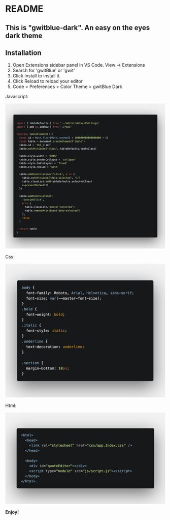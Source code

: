 # README

## This is "gwitblue-dark".  An easy on the eyes dark theme

## Installation

1. Open Extensions sidebar panel in VS Code. View → Extensions
2. Search for 'gwitBlue' or 'gwit'
3. Click Install to install it.
4. Click Reload to reload your editor
5. Code > Preferences > Color Theme > gwitBlue Dark

Javascript:

![javascript](https://raw.githubusercontent.com/giosifelis/gwitBlue-Dark/master/javascript.png)

Css:

![css](https://raw.githubusercontent.com/giosifelis/gwitBlue-Dark/master/css.png)

Html:

![css](https://raw.githubusercontent.com/giosifelis/gwitBlue-Dark/master/html.png)

**Enjoy!**
